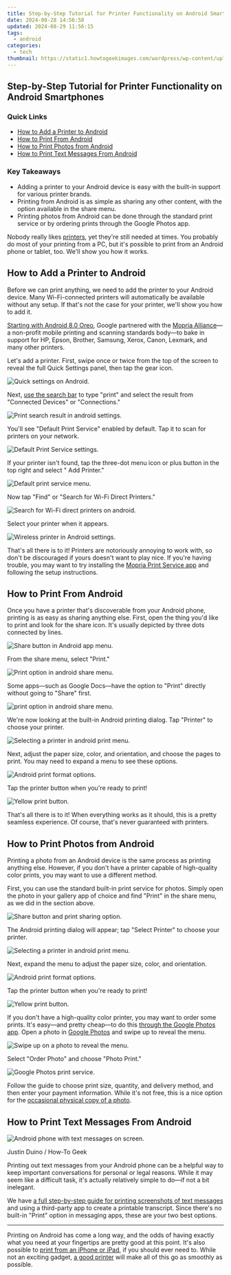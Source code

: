 ```yaml
---
title: Step-by-Step Tutorial for Printer Functionality on Android Smartphones
date: 2024-08-28 14:56:58
updated: 2024-08-29 11:56:15
tags:
  - android
categories:
  - tech
thumbnail: https://static1.howtogeekimages.com/wordpress/wp-content/uploads/2023/10/pxl_20230307_143544856-portrait-1.jpg
---
```


## Step-by-Step Tutorial for Printer Functionality on Android Smartphones

### Quick Links

* [How to Add a Printer to Android](https://video-capture.techidaily.com/updated-proven-ways-to-record-and-save-ps4-games-for-2024/)
* [How to Print From Android](https://tech-hub.techidaily.com/could-ai-language-models-like-chatgpt-disrupt-traditional-search-engine-functionality/)
* [How to Print Photos from Android](https://facebook-video-recording.techidaily.com/updated-popular-10-music-videos-trending-on-facebook-for-2024/)
* [How to Print Text Messages From Android](https://some-guidance.techidaily.com/in-2024-the-blueprint-to-dominate-social-platforms/)

### Key Takeaways

* Adding a printer to your Android device is easy with the built-in support for various printer brands.
* Printing from Android is as simple as sharing any other content, with the option available in the share menu.
* Printing photos from Android can be done through the standard print service or by ordering prints through the Google Photos app.

 Nobody really likes [printers](https://fox-blue.techidaily.com/2024-approved-the-canva-blueprint-to-neat-and-clean-image-edges/), yet they're still needed at times. You probably do most of your printing from a PC, but it's possible to print from an Android phone or tablet, too. We'll show you how it works.

##  How to Add a Printer to Android

 Before we can print anything, we need to add the printer to your Android device. Many Wi-Fi-connected printers will automatically be available without any setup. If that's not the case for your printer, we'll show you how to add it.

[Starting with Android 8.0 Oreo](https://extra-lessons.techidaily.com/decoding-battery-selection-elevate-your-drones-flight/), Google partnered with the [Mopria Alliance](https://mopria.org/)—a non-profit mobile printing and scanning standards body—to bake in support for HP, Epson, Brother, Samsung, Xerox, Canon, Lexmark, and many other printers.

 Let's add a printer. First, swipe once or twice from the top of the screen to reveal the full Quick Settings panel, then tap the gear icon.

![Quick settings on Android.](https://static1.howtogeekimages.com/wordpress/wp-content/uploads/2023/10/screenshot_2023-10-31-14-34-18-37_fc704e6b13c4fb26bf5e411f75da84f2.jpg) 

 Next, [use the search bar](https://desktop-recording.techidaily.com/in-2024-simplify-virtual-collaboration-a-zoom-setup-overview/) to type "print" and select the result from "Connected Devices" or "Connections."

![Print search result in android settings.](https://static1.howtogeekimages.com/wordpress/wp-content/uploads/2023/10/screenshot_2023-10-31-14-34-21-91_fc704e6b13c4fb26bf5e411f75da84f2.jpg) 

 You'll see "Default Print Service" enabled by default. Tap it to scan for printers on your network.

![Default Print Service settings.](https://static1.howtogeekimages.com/wordpress/wp-content/uploads/2023/10/screenshot_2023-10-31-14-34-26-51_8de6005c969af36543ed62cb3e948658.jpg) 

 If your printer isn't found, tap the three-dot menu icon or plus button in the top right and select " Add Printer."

![Default print service menu.](https://static1.howtogeekimages.com/wordpress/wp-content/uploads/2023/10/screenshot_2023-10-31-14-34-30-30_8de6005c969af36543ed62cb3e948658.jpg) 

 Now tap "Find" or "Search for Wi-Fi Direct Printers."

![Search for Wi-Fi direct printers on android.](https://static1.howtogeekimages.com/wordpress/wp-content/uploads/2023/10/screenshot_2023-10-31-14-34-39-67_ce95eb024d52d10c0fef2b710a84e4c9.jpg) 

 Select your printer when it appears.

![Wireless printer in Android settings.](https://static1.howtogeekimages.com/wordpress/wp-content/uploads/2023/10/screenshot_2023-10-31-14-34-54-07_ce95eb024d52d10c0fef2b710a84e4c9.jpg) 

 That's all there is to it! Printers are notoriously annoying to work with, so don't be discouraged if yours doesn't want to play nice. If you're having trouble, you may want to try installing the [Mopria Print Service app](https://www.anrdoezrs.net/links/3607085/type/dlg/sid/UUhtgUeUpU221643/https://play.google.com/store/apps/details?id=org.mopria.printplugin) and following the setup instructions.

##  How to Print From Android

 Once you have a printer that's discoverable from your Android phone, printing is as easy as sharing anything else. First, open the thing you'd like to print and look for the share icon. It's usually depicted by three dots connected by lines.

![Share button in Android app menu.](https://static1.howtogeekimages.com/wordpress/wp-content/uploads/2023/10/screenshot_2023-10-31-14-36-02-40_3aea4af51f236e4932235fdada7d1643.jpg) 

 From the share menu, select "Print."

![Print option in android share menu.](https://static1.howtogeekimages.com/wordpress/wp-content/uploads/2023/10/screenshot_2023-10-31-14-36-13-37_3aea4af51f236e4932235fdada7d1643.jpg) 

 Some apps—such as Google Docs—have the option to "Print" directly without going to "Share" first.

![print option in android share menu.](https://static1.howtogeekimages.com/wordpress/wp-content/uploads/2023/10/screenshot_2023-10-31-14-36-29-79_3aea4af51f236e4932235fdada7d1643.jpg) 

 We're now looking at the built-in Android printing dialog. Tap "Printer" to choose your printer.

![Selecting a printer in android print menu.](https://static1.howtogeekimages.com/wordpress/wp-content/uploads/2023/10/screenshot_2023-10-31-14-36-44-49_8de6005c969af36543ed62cb3e948658.jpg) 

 Next, adjust the paper size, color, and orientation, and choose the pages to print. You may need to expand a menu to see these options.

![Android print format options.](https://static1.howtogeekimages.com/wordpress/wp-content/uploads/2023/10/screenshot_2023-10-31-14-36-54-10_8de6005c969af36543ed62cb3e948658.jpg) 

 Tap the printer button when you're ready to print!

![Yellow print button.](https://static1.howtogeekimages.com/wordpress/wp-content/uploads/2023/10/2023-10-31_15-33-08.jpg) 

 That's all there is to it! When everything works as it should, this is a pretty seamless experience. Of course, that's never guaranteed with printers.

##  How to Print Photos from Android

 Printing a photo from an Android device is the same process as printing anything else. However, if you don't have a printer capable of high-quality color prints, you may want to use a different method.

 First, you can use the standard built-in print service for photos. Simply open the photo in your gallery app of choice and find "Print" in the share menu, as we did in the section above.

![Share button and print sharing option.](https://static1.howtogeekimages.com/wordpress/wp-content/uploads/2023/10/screenshot_2023-10-31-14-37-33-26_965bbf4d18d205f782c6b8409c5773a4.jpg) 

 The Android printing dialog will appear; tap "Select Printer" to choose your printer.

![Selecting a printer in android print menu.](https://static1.howtogeekimages.com/wordpress/wp-content/uploads/2023/10/screenshot_2023-10-31-14-36-44-49_8de6005c969af36543ed62cb3e948658.jpg) 

 Next, expand the menu to adjust the paper size, color, and orientation.

![Android print format options.](https://static1.howtogeekimages.com/wordpress/wp-content/uploads/2023/10/screenshot_2023-10-31-14-36-54-10_8de6005c969af36543ed62cb3e948658.jpg) 

 Tap the printer button when you're ready to print!

![Yellow print button.](https://static1.howtogeekimages.com/wordpress/wp-content/uploads/2023/10/2023-10-31_15-33-08.jpg) 

 If you don't have a high-quality color printer, you may want to order some prints. It's easy—and pretty cheap—to do this [through the Google Photos app](https://android-pokemon-go.techidaily.com/how-to-use-pokemon-emerald-master-ball-cheat-on-xiaomi-redmi-12-drfone-by-drfone-virtual-android/). Open a photo in [Google Photos](https://www.anrdoezrs.net/links/3607085/type/dlg/sid/UUhtgUeUpU221643/https://play.google.com/store/apps/details?id=com.google.android.apps.photos) and swipe up to reveal the menu.

![Swipe up on a photo to reveal the menu.](https://static1.howtogeekimages.com/wordpress/wp-content/uploads/2016/09/2023-03-07_13-43-37.png) 

 Select "Order Photo" and choose "Photo Print."

![Google Photos print service.](https://static1.howtogeekimages.com/wordpress/wp-content/uploads/2023/10/screenshot_2023-10-31-14-38-18-58_965bbf4d18d205f782c6b8409c5773a4.jpg) 

 Follow the guide to choose print size, quantity, and delivery method, and then enter your payment information. While it's not free, this is a nice option for the [occasional physical copy of a photo](https://driver-error.techidaily.com/fixing-acpi-conflicts-with-asus-gaming-pcs/).

##  How to Print Text Messages From Android

![Android phone with text messages on screen.](https://static1.howtogeekimages.com/wordpress/wp-content/uploads/2023/03/Android-Text-Messages.jpg) 

Justin Duino / How-To Geek

 Printing out text messages from your Android phone can be a helpful way to keep important conversations for personal or legal reasons. While it may seem like a difficult task, it's actually relatively simple to do—if not a bit inelegant.

 We have [a full step-by-step guide for printing screenshots of text messages](https://win-dash.techidaily.com/solution-guide-restoring-access-to-disabled-dts-audio-features-on-targeted-audio-devices/) and using a third-party app to create a printable transcript. Since there's no built-in "Print" option in messaging apps, these are your two best options.

---

 Printing on Android has come a long way, and the odds of having exactly what you need at your fingertips are pretty good at this point. It's also possible to [print from an iPhone or iPad](https://buynow-reviews.techidaily.com/the-fresh-face-of-amazon-echo-a-comprehensive-review-of-the-4th-generation-update/), if you should ever need to. While not an exciting gadget, [a good printer](https://sound-issues.techidaily.com/warzone-silence-expert-strategies-for-restoring-audio-on-your-computer/) will make all of this go as smoothly as possible.

<ins class="adsbygoogle"
     style="display:block"
     data-ad-format="autorelaxed"
     data-ad-client="ca-pub-7571918770474297"
     data-ad-slot="1223367746"></ins>



<ins class="adsbygoogle"
     style="display:block"
     data-ad-client="ca-pub-7571918770474297"
     data-ad-slot="8358498916"
     data-ad-format="auto"
     data-full-width-responsive="true"></ins>

